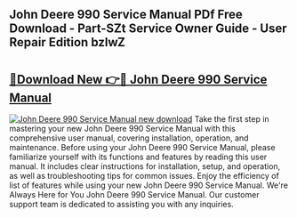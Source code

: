 ## John Deere 990 Service Manual PDf Free Download - Part-SZt Service Owner Guide - User Repair Edition bzlwZ

# <h2><a href="http://bc96602.oget.top/?id=John+Deere+990+Service+Manual">🔗Download New 👉🔴 John Deere 990 Service Manual</a></h2>

[![John Deere 990 Service Manual new download](https://i.imgur.com/5g1atiW.png)](http://bc96602.oget.top/?id=John+Deere+990+Service+Manual)
Take the first step in mastering your new John Deere 990 Service Manual with this comprehensive user manual, covering installation, operation, and maintenance. Before using your John Deere 990 Service Manual, please familiarize yourself with its functions and features by reading this user manual. It includes clear instructions for installation, setup, and operation, as well as troubleshooting tips for common issues. Enjoy the efficiency of list of features while using your new John Deere 990 Service Manual. We're Always Here for You John Deere 990 Service Manual. Our customer support team is dedicated to assisting you with any inquiries.
